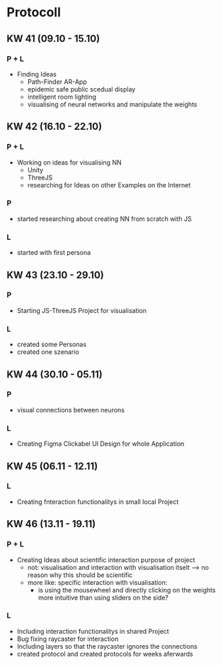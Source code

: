 # Protocoll
## KW 41 (09.10 - 15.10)
### P + L
- Finding Ideas
    - Path-Finder AR-App
    - epidemic safe public scedual display
    - intelligent room lighting
    - visualising of neural networks and manipulate the weights
## KW 42 (16.10 - 22.10)
### P + L
- Working on ideas for visualising NN
    - Unity
    - ThreeJS
    - researching for Ideas on other Examples on the Internet
### P
- started researching about creating NN from scratch with JS
### L
- started with first persona
## KW 43 (23.10 - 29.10)
### P
- Starting JS-ThreeJS Project for visualisation
### L
- created some Personas
- created one szenario
## KW 44 (30.10 - 05.11)
### P
- visual connections between neurons
### L
- Creating Figma Clickabel UI Design for whole Application
## KW 45 (06.11 - 12.11)
### L
- Creating fnteraction functionalitys in small local Project
## KW 46 (13.11 - 19.11)
### P + L
- Creating Ideas about scientific interaction purpose of project
    - not: visualisation and interaction with visualisation itselt --> no reason why this should be scientific
    - more like: specific interaction with visualisation:
        - is using the mousewheel and directly clicking on the weights more intuitive than using sliders on the side?
### L
- Including interaction functionalitys in shared Project
- Bug fixing raycaster for interaction
- Including layers so that the raycaster ignores the connections
- created protocol and created protocols for weeks aferwards
